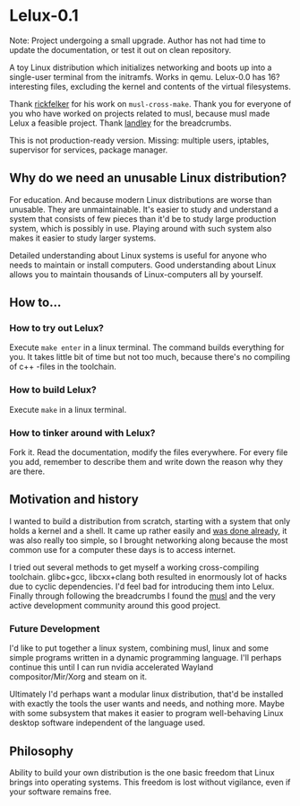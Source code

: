 # Lelux-0.1

Note: Project undergoing a small upgrade. Author has not had time to update the documentation, or test it out on clean repository.

A toy Linux distribution which initializes networking and boots up into a single-user terminal from the initramfs. Works in qemu. Lelux-0.0 has 16? interesting files, excluding the kernel and contents of the virtual filesystems.

Thank [rickfelker](https://github.com/richfelker/) for his work on `musl-cross-make`. Thank you for everyone of you who have worked on projects related to musl, because musl made Lelux a feasible project. Thank [landley](http://landley.net/) for the breadcrumbs.

This is not production-ready version. Missing: multiple users, iptables, supervisor for services, package manager.

## Why do we need an unusable Linux distribution?

For education. And because modern Linux distributions are worse than unusable. They are unmaintainable. It's easier to study and understand a system that consists of few pieces than it'd be to study large production system, which is possibly in use. Playing around with such system also makes it easier to study larger systems.

Detailed understanding about Linux systems is useful for anyone who needs to maintain or install computers. Good understanding about Linux allows you to maintain thousands of Linux-computers all by yourself.

## How to...
### How to try out Lelux?

Execute `make enter` in a linux terminal. The command builds everything for you. It takes little bit of time but not too much, because there's no compiling of c++ -files in the toolchain.

### How to build Lelux?

Execute `make` in a linux terminal.

### How to tinker around with Lelux?

Fork it. Read the documentation, modify the files everywhere. For every file you add, remember to describe them and write down the reason why they are there.

## Motivation and history

I wanted to build a distribution from scratch, starting with a system that only holds a kernel and a shell. It came up rather easily and [was done already](http://busybox.net/~landley/ols2006/presentation.txt), it was also really too simple, so I brought networking along because the most common use for a computer these days is to access internet.

I tried out several methods to get myself a working cross-compiling toolchain. glibc+gcc, libcxx+clang both resulted in enormously lot of hacks due to cyclic dependencies. I'd feel bad for introducing them into Lelux. Finally through following the breadcrumbs I found the [musl](http://www.musl-libc.org) and the very active development community around this good project.

### Future Development

I'd like to put together a linux system, combining musl, linux and some simple programs written in a dynamic programming language. I'll perhaps continue this until I can run nvidia accelerated Wayland compositor/Mir/Xorg and steam on it.

Ultimately I'd perhaps want a modular linux distribution, that'd be installed with exactly the tools the user wants and needs, and nothing more. Maybe with some subsystem that makes it easier to program well-behaving Linux desktop software independent of the language used.

## Philosophy

Ability to build your own distribution is the one basic freedom that Linux brings into operating systems. This freedom is lost without vigilance, even if your software remains free.
